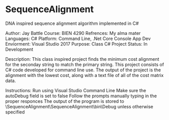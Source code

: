 # SequenceAlignment
DNA inspired sequence alignment algorithm implemented in C#

Author: Jay Battle
Course: BIEN 4290
Refrences: My alma mater
Languages: C# 
Platform: Command Line, .Net Core Console App
Dev Enviorment: Visual Studio 2017
Purpose: Class C# Project
Status: In Development

Description:
This class inspired project finds the minimum cost alignment for the seconday string to match
the primary string. This project consists of C# code developed for command line use.
The output of the project is the alignment with the lowest cost, along with a text file of all
of the cost matrix data.

Instructions:
Run using Visual Studio Command Line
Make sure the autoDebug field is set to false
Follow the prompts manually typing in the proper responces
The output of the program is stored to \SequenceAlignment\SequenceAlignment\bin\Debug unless
otherwise specified


